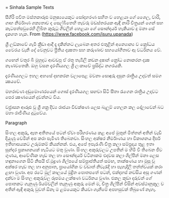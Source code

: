 = Sinhala Sample Texts

සීගිරි පර්‍වත මස්තකාරූඪ මනුෂ්‍යයෙකුට සෝදාහරණ සහිත ව හෙළයා ගේ ශෛල, වාරි, ගෘහ නිර්මාණ ශක්‍යතාව ද සෙල්බිතෙහි තැවරූ මඩස්තරයක ඇඳි නාරි චිත්‍රයන් ගෙන් සහ කැටපත්පවුරෙහි ලිඛිත කුරුටු ගීවලින් හෙළයා ගේ සෞන්දර්ය හැකියාව දු මනා සේ දැකගත හැක.
From (https://www.facebook.com/isuru.upanada)

ශ්‍රී ලඞ්කාවේ ගැමි ක්‍රීඩා ආදී දෑ දකින්නට ලැබෙන අතර එතුළින් අන්‍යොන්‍ය ව ක්‍රෝධය වෛරය වැනි  දේ වෙනුවට ප්‍රීතිය දක්‍ෂතා සහ කරුණාව සහයෝගීතාව ඈ වර්ධනය වේ.

ගඟෙන් වතුර බී මුහුදට ආවඩපු ඒ රතු තැඹිලි කඩන දුෂාන් ක්‍රෝධ නොකරන දක්‍ෂ නැණවතෙකි. ඔහු වසන දැරණියගල ශ්‍රී ලංකාවේ ප්‍රසිද්ධ නගරයකි.

දැරණියගලට ඉහල අහසේ දඟකරන වලාපෙළ මවනා සොඳුරු දසුන රාත්‍රිය උදාවත් සමග ක්‍ෂයවේ. 

මහරාවණ දඬුමොණරයෙන් ගොස් දැරණියගල සඟවා සිටි සීතා රැගෙන රාත්‍රිය උදාවට පෙර ක්‍ෂණයෙන් දුවන්නට විය.

වජ්‍රාසන ආරූඪ වූ ශ්‍රී ශක්‍ර දිව්‍ය රාජයා විචක්ෂණ ලෙස බැලුම් හෙලන කල දෝලාවෙන් බට මහා රාජිණිය දුටුවේය.



Paragraph

සිංහල අකුරු, ඈත අතීතයේ පටන් ඒවා පරිහරණය කළ අපේ මුතුන් මිත්තන් අතින් වැඩි දියුණු වෙමින් අප කරා පැමිණ තිබෙනවා. සිංහල අක්ෂර නිර්මාණය  හා විකාශනය දීර්ඝ ඉතිහාසයකට උරුමකම් කියන්නක්. එය, අපේ ඉපැරැණි චිත්‍ර කලා සම්ප්‍රදාය තුළ ඉතා සුන්දර ප්‍රකාශනයක් හැටියට මතු වුණා. සිංහල අකුරුවලට උපතින් ම හිමි වී තිබෙන ජීව ගුණය, ආවේණික හැඩ තල හා සෞන්දර්ය වටිනාකම එදවස කලා ශිල්පීන් මනා ලෙස හඳුනාගෙන සිටි නිසයි ඒ.මුද්‍රණ ශිල්පයේ සම්ප්‍රාප්තියත් සමඟ, තාක්ෂණය හා මුසු වූ අක්ෂර හැඩ තල හා අනුපාත, ප්‍රායෝගික ව වඩාත් නිවැරැදි හා පැහැදිලි තත්ත්වයක් කරා ළඟා වුණා. අප රටේ මුල් කාලයේ මුද්‍රිත පොතපතේ පටන්, එක්දහස් නවසිය අසූ ගණන් දක්වා ම සිංහල අකුරුවල රූපමය ලක්ෂණ වර්ධනය වුණා. එකල කුඩා දරුවන් ගේ පොතකට ගැනුණු ඊයම්වලින් තැනුණු අකුරු මෙන් ම, චිත්‍ර ශිල්පීන් විසින් අවස්ථානුකූල ව අතින් ඇඳි අකුරු වුවත් ඕනෑ ම ළමයෙකුට කියවා ගැනීමේ අපහසුවක් තිබුණේ නැහැ.

